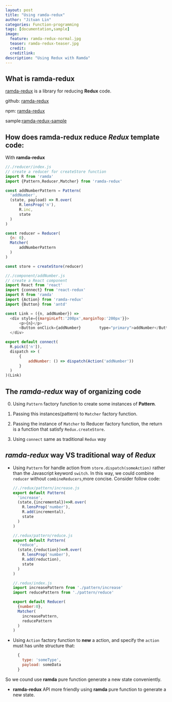 ```yaml
---
layout: post
title: "Using ramda-redux"
author: "Jituan Lin"
categories: Function-programming
tags: [documentation,sample]
image:
  feature: ramda-redux-normal.jpg
  teaser: ramda-redux-teaser.jpg
  credit:
  creditlink:
description: "Using Redux with Ramda"  
---
```


## What is **ramda-redux**  

[ramda-redux](https://github.com/jituanlin/ramda-redux) is a library for reducing **Redux** code.

github: [ramda-redux](https://github.com/jituanlin/ramda-redux)

npm: [ramda-redux](https://www.npmjs.com/package/ramda-redux)

sample:[ramda-redux-sample](https://github.com/jituanlin/ramda-redux-sample)

## How does **ramda-redux** reduce *Redux* template code:
With **ramda-redux** 

  ```js
  //./reducer/index.js
  // create a reducer for createStore function
  import R from 'ramda'
  import {Pattern,Reducer,Matcher} from 'ramda-redux'

  const addNumberPattern = Pattern(
  	'addNumber',
  	(state, payload) => R.over(
  		R.lensProp('n'),
  		R.inc,
  		state
  	)
  )

  const reducer = Reducer(
  	{n: 0},
  	Matcher(
  		addNumberPattern
  	)
  )

  const store = createStore(reducer)
  ```

  ```js
  //./component/addNumber.js
  // create a React component
  import React from 'react'
  import {connect} from 'react-redux'
  import R from 'ramda'
  import {Action} from 'ramda-redux'
  import {Button} from 'antd'

  const Link = ({n, addNumber}) =>
  	<div style={{marginLeft:'200px',marginTop:'200px'}}>
  		<p>{n}</p>
  		<Button onClick={addNumber}        type="primary">addNumber</Button>
  	</div>

  export default connect(
  	R.pick(['n']),
  	dispatch => (
  		{
  			addNumber: () => dispatch(Action('addNumber'))
  		}
  	)
  )(Link)
  ``` 

## The *ramda-redux* way of organizing code

0. Using `Pattern` factory function to create some instances of **Pattern**.

1. Passing this instances(pattern) to `Matcher` factory function.

2. Passing the instance of `Matcher` to Reducer factory function, the return is a function that satisfy  `Redux.createStore`.

3. Using `connect` same as traditional `Redux` way


## *ramda-redux* way VS traditional way of *Redux* 

* Using `Pattern` for handle action from `store.dispatch(someAction)` rather than the Javascript keyword `switch`. In this way, we could combine `reducer` without `combineReducers`,more concise. Consider follow code:
  ```js
  //./redux/pattern/increase.js
  export default Pattern(
    'increase',
    (state,{incremental})=>R.over(
      R.lensProp('number'),
      R.add(incremental),
      state
    )
  )

  //.redux/pattern/reduce.js
  export default Pattern(
    'reduce',
    (state,{reduction})=>R.over(
      R.lensProp('number'),
      R.add(reduction),
      state
    )
  )

  //.redux/index.js
  import increasePattern from './pattern/increase'
  import reducePattern from './pattern/reduce'  

  export default Reducer(
    {number:0},
    Matcher(
      increasePattern,
      reducePattern
    )
  )
  ```

* Using `Action` factory function to **new** a action, and specify the `action` must has unite structure that:
  ```js
    {
      type: 'someType',
      payload: someData
    }
  ```
So we cound use **ramda** pure function generate a new state conveniently.

* **ramda-redux** API more friendly using **ramda** pure function to generate a new state.

  
  
